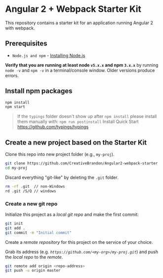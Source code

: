 # Angular 2 + Webpack Starter Kit

This repository contains a starter kit for an application running Angular 2 with webpack.

## Prerequisites
* `Node.js and npm` - [Installing Node.js](https://docs.npmjs.com/getting-started/installing-node)

**Verify that you are running at least node `v5.x.x` and npm `3.x.x`**
by running `node -v` and `npm -v` in a terminal/console window. Older versions produce errors.

## Install npm packages
```bash
npm install
npm start
```
> If the `typings` folder doesn't show up after `npm install` please install them manually with:
> `npm run postinstall`
> Install Quick Start  https://github.com/typings/typings

## Create a new project based on the Starter Kit

Clone this repo into new project folder (e.g., `my-proj`).
```bash
git clone https://github.com/CreativeBrandon/Angular2-webpack-starter  my-proj
cd my-proj
```

Discard everything "git-like" by deleting the `.git` folder.
```bash
rm -rf .git  // non-Windows
rd .git /S/Q // windows
```

### Create a new git repo

Initialize this project as a *local git repo* and make the first commit:
```bash
git init
git add .
git commit -m "Initial commit"
```

Create a *remote repository* for this project on the service of your choice.

Grab its address (e.g. *`https://github.com/<my-org>/my-proj.git`*) and push the *local repo* to the *remote*.
```bash
git remote add origin <repo-address>
git push -u origin master
```
